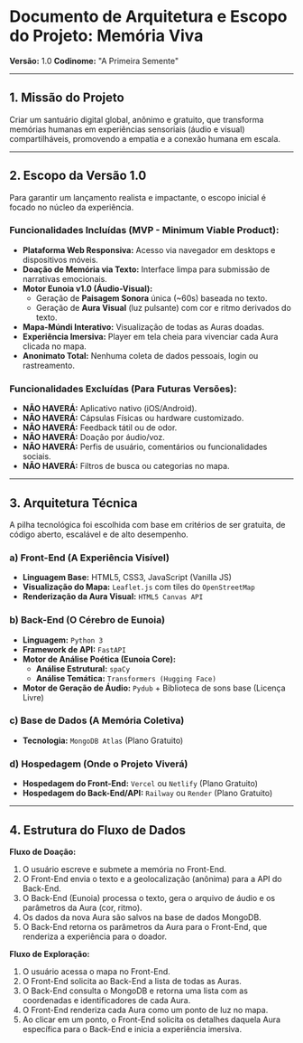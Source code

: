 # Documento de Arquitetura e Escopo do Projeto: Memória Viva
**Versão:** 1.0
**Codinome:** "A Primeira Semente"

---

## 1. Missão do Projeto

Criar um santuário digital global, anônimo e gratuito, que transforma memórias humanas em experiências sensoriais (áudio e visual) compartilháveis, promovendo a empatia e a conexão humana em escala.

---

## 2. Escopo da Versão 1.0

Para garantir um lançamento realista e impactante, o escopo inicial é focado no núcleo da experiência.

### Funcionalidades Incluídas (MVP - Minimum Viable Product):

- **Plataforma Web Responsiva:** Acesso via navegador em desktops e dispositivos móveis.
- **Doação de Memória via Texto:** Interface limpa para submissão de narrativas emocionais.
- **Motor Eunoia v1.0 (Áudio-Visual):**
  - Geração de **Paisagem Sonora** única (~60s) baseada no texto.
  - Geração de **Aura Visual** (luz pulsante) com cor e ritmo derivados do texto.
- **Mapa-Múndi Interativo:** Visualização de todas as Auras doadas.
- **Experiência Imersiva:** Player em tela cheia para vivenciar cada Aura clicada no mapa.
- **Anonimato Total:** Nenhuma coleta de dados pessoais, login ou rastreamento.

### Funcionalidades Excluídas (Para Futuras Versões):

- **NÃO HAVERÁ:** Aplicativo nativo (iOS/Android).
- **NÃO HAVERÁ:** Cápsulas Físicas ou hardware customizado.
- **NÃO HAVERÁ:** Feedback tátil ou de odor.
- **NÃO HAVERÁ:** Doação por áudio/voz.
- **NÃO HAVERÁ:** Perfis de usuário, comentários ou funcionalidades sociais.
- **NÃO HAVERÁ:** Filtros de busca ou categorias no mapa.

---

## 3. Arquitetura Técnica

A pilha tecnológica foi escolhida com base em critérios de ser gratuita, de código aberto, escalável e de alto desempenho.

### a) Front-End (A Experiência Visível)

- **Linguagem Base:** HTML5, CSS3, JavaScript (Vanilla JS)
- **Visualização do Mapa:** `Leaflet.js` com tiles do `OpenStreetMap`
- **Renderização da Aura Visual:** `HTML5 Canvas API`

### b) Back-End (O Cérebro de Eunoia)

- **Linguagem:** `Python 3`
- **Framework de API:** `FastAPI`
- **Motor de Análise Poética (Eunoia Core):**
  - **Análise Estrutural:** `spaCy`
  - **Análise Temática:** `Transformers (Hugging Face)`
- **Motor de Geração de Áudio:** `Pydub` + Biblioteca de sons base (Licença Livre)

### c) Base de Dados (A Memória Coletiva)

- **Tecnologia:** `MongoDB Atlas` (Plano Gratuito)

### d) Hospedagem (Onde o Projeto Viverá)

- **Hospedagem do Front-End:** `Vercel` ou `Netlify` (Plano Gratuito)
- **Hospedagem do Back-End/API:** `Railway` ou `Render` (Plano Gratuito)

---

## 4. Estrutura do Fluxo de Dados

**Fluxo de Doação:**
1.  O usuário escreve e submete a memória no Front-End.
2.  O Front-End envia o texto e a geolocalização (anônima) para a API do Back-End.
3.  O Back-End (Eunoia) processa o texto, gera o arquivo de áudio e os parâmetros da Aura (cor, ritmo).
4.  Os dados da nova Aura são salvos na base de dados MongoDB.
5.  O Back-End retorna os parâmetros da Aura para o Front-End, que renderiza a experiência para o doador.

**Fluxo de Exploração:**
1.  O usuário acessa o mapa no Front-End.
2.  O Front-End solicita ao Back-End a lista de todas as Auras.
3.  O Back-End consulta o MongoDB e retorna uma lista com as coordenadas e identificadores de cada Aura.
4.  O Front-End renderiza cada Aura como um ponto de luz no mapa.
5.  Ao clicar em um ponto, o Front-End solicita os detalhes daquela Aura específica para o Back-End e inicia a experiência imersiva.